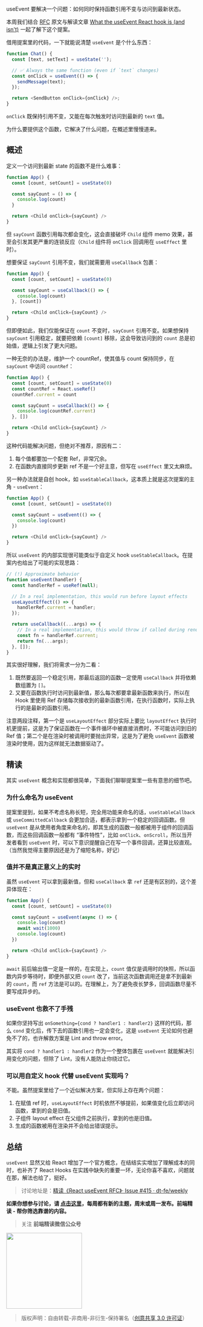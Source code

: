 useEvent 要解决一个问题：如何同时保持函数引用不变与访问到最新状态。

本周我们结合 [RFC](https://github.com/reactjs/rfcs/blob/useevent/text/0000-useevent.md) 原文与解读文章 [What the useEvent React hook is (and isn't)](https://typeofnan.dev/what-the-useevent-react-hook-is-and-isnt/) 一起了解下这个提案。

借用提案里的代码，一下就能说清楚 `useEvent` 是个什么东西：

```ts
function Chat() {
  const [text, setText] = useState('');

  // ✅ Always the same function (even if `text` changes)
  const onClick = useEvent(() => {
    sendMessage(text);
  });

  return <SendButton onClick={onClick} />;
}
```

`onClick` 既保持引用不变，又能在每次触发时访问到最新的 `text` 值。

为什么要提供这个函数，它解决了什么问题，在概述里慢慢道来。

## 概述

定义一个访问到最新 state 的函数不是什么难事：

```ts
function App() {
  const [count, setCount] = useState(0)

  const sayCount = () => {
    console.log(count)
  }

  return <Child onClick={sayCount} />
}
```

但 `sayCount` 函数引用每次都会变化，这会直接破坏 `Child` 组件 memo 效果，甚至会引发其更严重的连锁反应（`Child` 组件将 `onClick` 回调用在 `useEffect` 里时）。

想要保证 `sayCount` 引用不变，我们就需要用 `useCallback` 包裹：

```ts
function App() {
  const [count, setCount] = useState(0)

  const sayCount = useCallback(() => {
    console.log(count)
  }, [count])

  return <Child onClick={sayCount} />
}
```

但即便如此，我们仅能保证在 `count` 不变时，`sayCount` 引用不变。如果想保持 `sayCount` 引用稳定，就要把依赖 `[count]` 移除，这会导致访问到的 `count` 总是初始值，逻辑上引发了更大问题。

一种无奈的办法是，维护一个 countRef，使其值与 count 保持同步，在 `sayCount` 中访问 `countRef`：

```ts
function App() {
  const [count, setCount] = useState(0)
  const countRef = React.useRef()
  countRef.current = count

  const sayCount = useCallback(() => {
    console.log(countRef.current)
  }, [])

  return <Child onClick={sayCount} />
}
```

这种代码能解决问题，但绝对不推荐，原因有二：

1. 每个值都要加一个配套 Ref，非常冗余。
2. 在函数内直接同步更新 ref 不是一个好主意，但写在 `useEffect` 里又太麻烦。

另一种办法就是自创 hook，如 `useStableCallback`，这本质上就是这次提案的主角 - `useEvent`：

```ts
function App() {
  const [count, setCount] = useState(0)

  const sayCount = useEvent(() => {
    console.log(count)
  })

  return <Child onClick={sayCount} />
}
```

所以 `useEvent` 的内部实现很可能类似于自定义 hook `useStableCallback`。在提案内也给出了可能的实现思路：

```ts
// (!) Approximate behavior
function useEvent(handler) {
  const handlerRef = useRef(null);

  // In a real implementation, this would run before layout effects
  useLayoutEffect(() => {
    handlerRef.current = handler;
  });

  return useCallback((...args) => {
    // In a real implementation, this would throw if called during render
    const fn = handlerRef.current;
    return fn(...args);
  }, []);
}
```

其实很好理解，我们将需求一分为二看：

1. 既然要返回一个稳定引用，那最后返回的函数一定使用 `useCallback` 并将依赖数组置为 `[]`。
2. 又要在函数执行时访问到最新值，那么每次都要拿最新函数来执行，所以在 Hook 里使用 Ref 存储每次接收到的最新函数引用，在执行函数时，实际上执行的是最新的函数引用。

注意两段注释，第一个是 `useLayoutEffect` 部分实际上要比 `layoutEffect` 执行时机更提前，这是为了保证函数在一个事件循环中被直接消费时，不可能访问到旧的 Ref 值；第二个是在渲染时被调用时要抛出异常，这是为了避免 `useEvent` 函数被渲染时使用，因为这样就无法数据驱动了。

## 精读

其实 `useEvent` 概念和实现都很简单，下面我们聊聊提案里一些有意思的细节吧。

### 为什么命名为 useEvent

提案里提到，如果不考虑名称长短，完全用功能来命名的话，`useStableCallback` 或 `useCommittedCallback` 会更加合适，都表示拿到一个稳定的回调函数。但 `useEvent` 是从使用者角度来命名的，即其生成的函数一般都被用于组件的回调函数，而这些回调函数一般都有 “事件特性”，比如 `onClick`、`onScroll`，所以当开发者看到 `useEvent` 时，可以下意识提醒自己在写一个事件回调，还算比较直观。（当然我觉得主要原因还是为了缩短名称，好记）

### 值并不是真正意义上的实时

虽然 `useEvent` 可以拿到最新值，但和 `useCallback` 拿 `ref` 还是有区别的，这个差异体现在：

```ts
function App() {
  const [count, setCount] = useState(0)

  const sayCount = useEvent(async () => {
    console.log(count)
    await wait(1000)
    console.log(count)
  })

  return <Child onClick={sayCount} />
}
```

`await` 前后输出值一定是一样的，在实现上，`count` 值仅是调用时的快照，所以函数内异步等待时，即便外部又把 `count` 改了，当前这次函数调用还是拿不到最新的 `count`，而 `ref` 方法是可以的。在理解上，为了避免夜长梦多，回调函数尽量不要写成异步的。

### useEvent 也救不了手残

如果你坚持写出 `onSomething={cond ? handler1 : handler2}` 这样的代码，那么 `cond` 变化后，传下去的函数引用也一定会变化，这是 `useEvent` 无论如何也避免不了的，也许解救方案是 Lint and throw error。

其实将 `cond ? handler1 : handler2` 作为一个整体包裹在 `useEvent` 就能解决引用变化的问题，但除了 Lint，没有人能防止你绕过它。

### 可以用自定义 hook 代替 useEvent 实现吗？

不能。虽然提案里给了一个近似解决方案，但实际上存在两个问题：

1. 在赋值 ref 时，`useLayoutEffect` 时机依然不够提前，如果值变化后立即访问函数，拿到的会是旧值。
2. 子组件 layout effect 在父组件之前执行，拿到的也是旧值。
3. 生成的函数被用在渲染并不会给出错误提示。

## 总结

`useEvent` 显然又给 React 增加了一个官方概念，在结结实实增加了理解成本的同时，也补齐了 React Hooks 在实践中缺失的重要一环，无论你喜不喜欢，问题就在那，解法也给了，挺好。

> 讨论地址是：[精读《React useEvent RFC》· Issue #415 · dt-fe/weekly](https://github.com/dt-fe/weekly/issues/415)

**如果你想参与讨论，请 [点击这里](https://github.com/dt-fe/weekly)，每周都有新的主题，周末或周一发布。前端精读 - 帮你筛选靠谱的内容。**

> 关注 **前端精读微信公众号**

<img width=200 src="https://img.alicdn.com/tfs/TB165W0MCzqK1RjSZFLXXcn2XXa-258-258.jpg">

> 版权声明：自由转载-非商用-非衍生-保持署名（[创意共享 3.0 许可证](https://creativecommons.org/licenses/by-nc-nd/3.0/deed.zh)）


